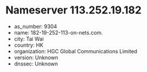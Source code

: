 # Nameserver 113.252.19.182

* as_number: 9304
* name: 182-19-252-113-on-nets.com.
* city: Tai Wai
* country: HK
* organization: HGC Global Communications Limited
* version: Unknown
* dnssec: Unknown
